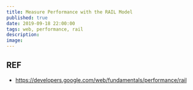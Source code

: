 ```yaml
---
title: Measure Performance with the RAIL Model
published: true
date: 2019-09-18 22:00:00
tags: web, performance, rail
description:
image:
---
```


## REF

- https://developers.google.com/web/fundamentals/performance/rail
